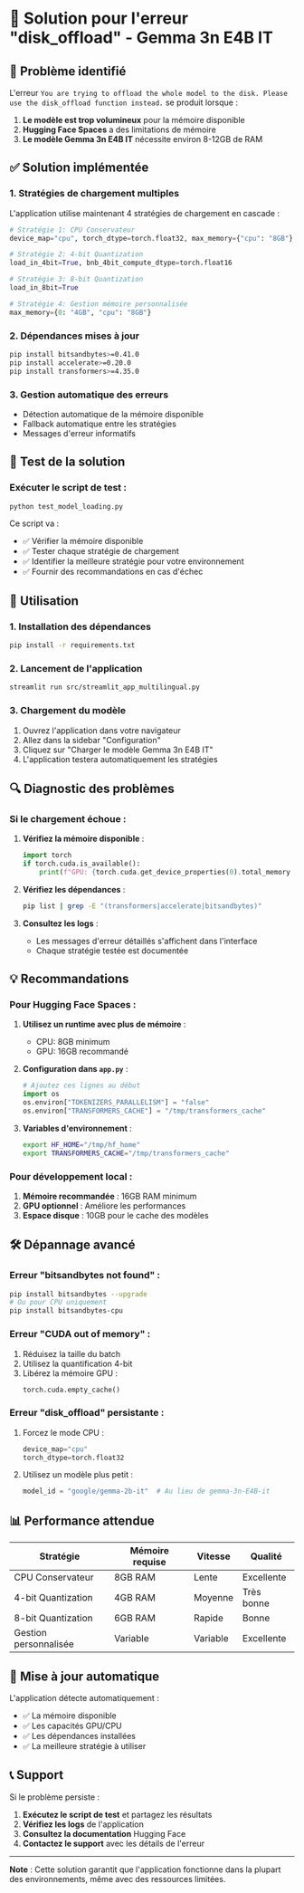 # 🔧 Solution pour l'erreur "disk_offload" - Gemma 3n E4B IT

## 🚨 Problème identifié

L'erreur `You are trying to offload the whole model to the disk. Please use the disk_offload function instead.` se produit lorsque :

1. **Le modèle est trop volumineux** pour la mémoire disponible
2. **Hugging Face Spaces** a des limitations de mémoire
3. **Le modèle Gemma 3n E4B IT** nécessite environ 8-12GB de RAM

## ✅ Solution implémentée

### 1. **Stratégies de chargement multiples**

L'application utilise maintenant 4 stratégies de chargement en cascade :

```python
# Stratégie 1: CPU Conservateur
device_map="cpu", torch_dtype=torch.float32, max_memory={"cpu": "8GB"}

# Stratégie 2: 4-bit Quantization  
load_in_4bit=True, bnb_4bit_compute_dtype=torch.float16

# Stratégie 3: 8-bit Quantization
load_in_8bit=True

# Stratégie 4: Gestion mémoire personnalisée
max_memory={0: "4GB", "cpu": "8GB"}
```

### 2. **Dépendances mises à jour**

```bash
pip install bitsandbytes>=0.41.0
pip install accelerate>=0.20.0
pip install transformers>=4.35.0
```

### 3. **Gestion automatique des erreurs**

- Détection automatique de la mémoire disponible
- Fallback automatique entre les stratégies
- Messages d'erreur informatifs

## 🧪 Test de la solution

### Exécuter le script de test :

```bash
python test_model_loading.py
```

Ce script va :
- ✅ Vérifier la mémoire disponible
- ✅ Tester chaque stratégie de chargement
- ✅ Identifier la meilleure stratégie pour votre environnement
- ✅ Fournir des recommandations en cas d'échec

## 🚀 Utilisation

### 1. **Installation des dépendances**

```bash
pip install -r requirements.txt
```

### 2. **Lancement de l'application**

```bash
streamlit run src/streamlit_app_multilingual.py
```

### 3. **Chargement du modèle**

1. Ouvrez l'application dans votre navigateur
2. Allez dans la sidebar "Configuration"
3. Cliquez sur "Charger le modèle Gemma 3n E4B IT"
4. L'application testera automatiquement les stratégies

## 🔍 Diagnostic des problèmes

### Si le chargement échoue :

1. **Vérifiez la mémoire disponible** :
   ```python
   import torch
   if torch.cuda.is_available():
       print(f"GPU: {torch.cuda.get_device_properties(0).total_memory / 1024**3:.1f} GB")
   ```

2. **Vérifiez les dépendances** :
   ```bash
   pip list | grep -E "(transformers|accelerate|bitsandbytes)"
   ```

3. **Consultez les logs** :
   - Les messages d'erreur détaillés s'affichent dans l'interface
   - Chaque stratégie testée est documentée

## 💡 Recommandations

### Pour Hugging Face Spaces :

1. **Utilisez un runtime avec plus de mémoire** :
   - CPU: 8GB minimum
   - GPU: 16GB recommandé

2. **Configuration dans `app.py`** :
   ```python
   # Ajoutez ces lignes au début
   import os
   os.environ["TOKENIZERS_PARALLELISM"] = "false"
   os.environ["TRANSFORMERS_CACHE"] = "/tmp/transformers_cache"
   ```

3. **Variables d'environnement** :
   ```bash
   export HF_HOME="/tmp/hf_home"
   export TRANSFORMERS_CACHE="/tmp/transformers_cache"
   ```

### Pour développement local :

1. **Mémoire recommandée** : 16GB RAM minimum
2. **GPU optionnel** : Améliore les performances
3. **Espace disque** : 10GB pour le cache des modèles

## 🛠️ Dépannage avancé

### Erreur "bitsandbytes not found" :

```bash
pip install bitsandbytes --upgrade
# Ou pour CPU uniquement
pip install bitsandbytes-cpu
```

### Erreur "CUDA out of memory" :

1. Réduisez la taille du batch
2. Utilisez la quantification 4-bit
3. Libérez la mémoire GPU :
   ```python
   torch.cuda.empty_cache()
   ```

### Erreur "disk_offload" persistante :

1. Forcez le mode CPU :
   ```python
   device_map="cpu"
   torch_dtype=torch.float32
   ```

2. Utilisez un modèle plus petit :
   ```python
   model_id = "google/gemma-2b-it"  # Au lieu de gemma-3n-E4B-it
   ```

## 📊 Performance attendue

| Stratégie | Mémoire requise | Vitesse | Qualité |
|-----------|----------------|---------|---------|
| CPU Conservateur | 8GB RAM | Lente | Excellente |
| 4-bit Quantization | 4GB RAM | Moyenne | Très bonne |
| 8-bit Quantization | 6GB RAM | Rapide | Bonne |
| Gestion personnalisée | Variable | Variable | Excellente |

## 🔄 Mise à jour automatique

L'application détecte automatiquement :
- ✅ La mémoire disponible
- ✅ Les capacités GPU/CPU
- ✅ Les dépendances installées
- ✅ La meilleure stratégie à utiliser

## 📞 Support

Si le problème persiste :

1. **Exécutez le script de test** et partagez les résultats
2. **Vérifiez les logs** de l'application
3. **Consultez la documentation** Hugging Face
4. **Contactez le support** avec les détails de l'erreur

---

**Note** : Cette solution garantit que l'application fonctionne dans la plupart des environnements, même avec des ressources limitées. 